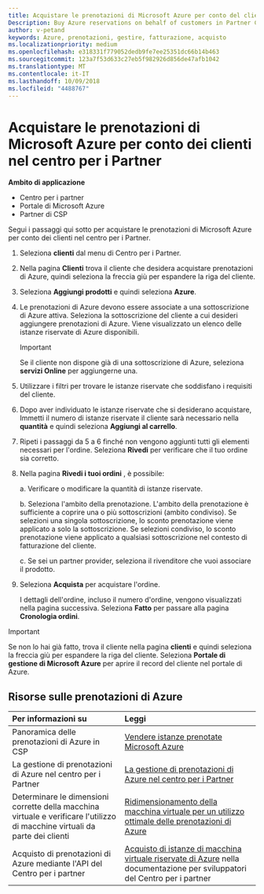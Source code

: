 ```yaml
---
title: Acquistare le prenotazioni di Microsoft Azure per conto del cliente | Centro per i partner
Description: Buy Azure reservations on behalf of customers in Partner Center.
author: v-petand
keywords: Azure, prenotazioni, gestire, fatturazione, acquisto
ms.localizationpriority: medium
ms.openlocfilehash: e318331f779052dedb9fe7ee25351dc66b14b463
ms.sourcegitcommit: 123a7f53d633c27eb5f982926d856de47afb1042
ms.translationtype: MT
ms.contentlocale: it-IT
ms.lasthandoff: 10/09/2018
ms.locfileid: "4488767"
---
```

# <a name="buy-microsoft-azure-reservations-on-behalf-of-your-customers-in-the-partner-center"></a>Acquistare le prenotazioni di Microsoft Azure per conto dei clienti nel centro per i Partner 

**Ambito di applicazione**

-  Centro per i partner
-  Portale di Microsoft Azure
-  Partner di CSP

Segui i passaggi qui sotto per acquistare le prenotazioni di Microsoft Azure per conto dei clienti nel centro per i Partner.

1. Seleziona **clienti** dal menu di Centro per i Partner.  

2. Nella pagina **Clienti** trova il cliente che desidera acquistare prenotazioni di Azure, quindi seleziona la freccia giù per espandere la riga del cliente.  

3. Seleziona **Aggiungi prodotti** e quindi seleziona **Azure**. 
    
4. Le prenotazioni di Azure devono essere associate a una sottoscrizione di Azure attiva. Seleziona la sottoscrizione del cliente a cui desideri aggiungere prenotazioni di Azure. Viene visualizzato un elenco delle istanze riservate di Azure disponibili. 

    >[!IMPORTANT] 
    >Se il cliente non dispone già di una sottoscrizione di Azure, seleziona **servizi Online** per aggiungerne una. 

5. Utilizzare i filtri per trovare le istanze riservate che soddisfano i requisiti del cliente.  

6. Dopo aver individuato le istanze riservate che si desiderano acquistare, Immetti il numero di istanze riservate il cliente sarà necessario nella **quantità** e quindi seleziona **Aggiungi al carrello**.  

7. Ripeti i passaggi da 5 a 6 finché non vengono aggiunti tutti gli elementi necessari per l'ordine. Seleziona **Rivedi** per verificare che il tuo ordine sia corretto.  

8. Nella pagina **Rivedi i tuoi ordini** , è possibile: 

    a. Verificare o modificare la quantità di istanze riservate.

    b. Seleziona l'ambito della prenotazione. L'ambito della prenotazione è sufficiente a coprire una o più sottoscrizioni (ambito condiviso). Se selezioni una singola sottoscrizione, lo sconto prenotazione viene applicato a solo la sottoscrizione. Se selezioni condiviso, lo sconto prenotazione viene applicato a qualsiasi sottoscrizione nel contesto di fatturazione del cliente. 

    c. Se sei un partner provider, seleziona il rivenditore che vuoi associare il prodotto.

9. Seleziona **Acquista** per acquistare l'ordine. 

    I dettagli dell'ordine, incluso il numero d'ordine, vengono visualizzati nella pagina successiva. Seleziona **Fatto** per passare alla pagina **Cronologia ordini**. 

>[!IMPORTANT]
>Se non lo hai già fatto, trova il cliente nella pagina **clienti** e quindi seleziona la freccia giù per espandere la riga del cliente. Seleziona **Portale di gestione di Microsoft Azure** per aprire il record del cliente nel portale di Azure.

## <a name="azure-reservations-resources"></a>Risorse sulle prenotazioni di Azure
|**Per informazioni su**   |**Leggi**    |
|:-----------------------------|:-----------------|
|Panoramica delle prenotazioni di Azure in CSP  | [Vendere istanze prenotate Microsoft Azure](azure-reservations.md) |
|La gestione di prenotazioni di Azure nel centro per i Partner | [La gestione di prenotazioni di Azure nel centro per i Partner](azure-reservations-manage.md)
|Determinare le dimensioni corrette della macchina virtuale e verificare l'utilizzo di macchine virtuali da parte dei clienti   |[Ridimensionamento della macchina virtuale per un utilizzo ottimale delle prenotazioni di Azure](azure-usage.md)   |
|Acquisto di prenotazioni di Azure mediante l'API del Centro per i partner | [Acquisto di istanze di macchina virtuale riservate di Azure](https://docs.microsoft.com/partner-center/develop/purchase-azure-reservations) nella documentazione per sviluppatori del Centro per i partner

 


 

